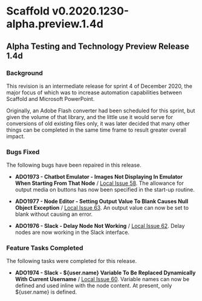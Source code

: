 Scaffold v0.2020.1230-alpha.preview.1.4d
========================================

Alpha Testing and Technology Preview Release 1.4d
-------------------------------------------------

### Background

This revision is an intermediate release for sprint 4 of December 2020, the major focus of which was to increase automation capabilities between Scaffold and Microsoft PowerPoint.

Originally, an Adobe Flash converter had been scheduled for this sprint, but given the volume of that library, and the little use it would serve for conversions of old existing files only, it was later decided that many other things can be completed in the same time frame to result greater overall impact.

### Bugs Fixed

The following bugs have been repaired in this release.

-   **ADO1973 - Chatbot Emulator - Images Not Displaying In Emulator When Starting From That Node** / [Local Issue 58](https://github.com/AscendantDesign/Scaffold/issues/58). The allowance for output media on buttons has now been specified in the start-up routine.

-   **ADO1977 - Node Editor - Setting Output Value To Blank Causes Null Object Exception** / [Local Issue 63](https://github.com/AscendantDesign/Scaffold/issues/63). An output value can now be set to blank without causing an error.

-   **ADO1976 - Slack - Delay Node Not Working** / [Local Issue 62](https://github.com/AscendantDesign/Scaffold/issues/62). Delay nodes are now working in the Slack interface.

### Feature Tasks Completed

The following tasks were completed for this release.

-   **ADO1974 - Slack - ${user.name} Variable To Be Replaced Dynamically With Current Username** / [Local Issue 60](https://github.com/AscendantDesign/Scaffold/issues/60). Variable names can now be defined and used inline with the node content. At present, only ${user.name} is defined.
